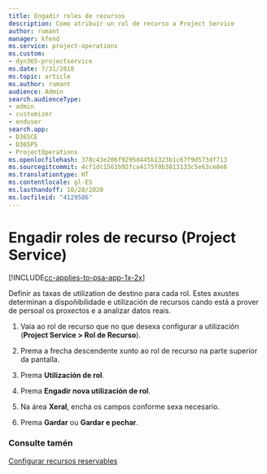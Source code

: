 ```yaml
---
title: Engadir roles de recursos
description: Como atribuír un rol de recurso a Project Service
author: rumant
manager: kfend
ms.service: project-operations
ms.custom:
- dyn365-projectservice
ms.date: 7/31/2018
ms.topic: article
ms.author: rumant
audience: Admin
search.audienceType:
- admin
- customizer
- enduser
search.app:
- D365CE
- D365PS
- ProjectOperations
ms.openlocfilehash: 378c43e206f9295d445b1323b1c67f9d573df713
ms.sourcegitcommit: 4cf1dc1561b92fca4175f0b3813133c5e63ce8e6
ms.translationtype: HT
ms.contentlocale: gl-ES
ms.lasthandoff: 10/28/2020
ms.locfileid: "4129586"
---
```

# <a name="add-resource-roles-project-service"></a>Engadir roles de recurso (Project Service)

[!INCLUDE[cc-applies-to-psa-app-1x-2x](../includes/cc-applies-to-psa-app-1x-2x.md)]

Definir as taxas de utilization de destino para cada rol. Estes axustes determinan a dispoñibilidade e utilización de recursos cando está a prover de persoal os proxectos e a analizar datos reais.  
  
1.  Vaia ao rol de recurso que no que desexa configurar a utilización (**Project Service > Rol de Recurso**).  
  
2.  Prema a frecha descendente xunto ao rol de recurso na parte superior da pantalla.  
  
3.  Prema **Utilización de rol**.  
  
4.  Prema **Engadir nova utilización de rol**.  
  
5.  Na área **Xeral**, encha os campos conforme sexa necesario.  
  
6.  Prema **Gardar** ou **Gardar e pechar**.  
  
### <a name="see-also"></a>Consulte tamén  
 [Configurar recursos reservables](../psa/set-up-resources.md)
